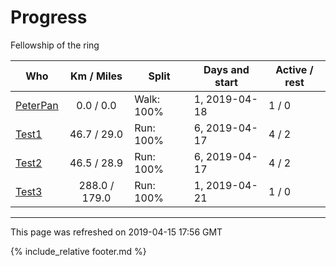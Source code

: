 
# Progress

Fellowship of the ring

| Who | Km / Miles | Split | Days and start | Active / rest |
| --- | :---: | --- | --- | --- |
| [PeterPan](users/PeterPan.md) | 0.0 / 0.0 | Walk: 100% | 1, 2019-04-18 | 1 / 0 |
| [Test1](users/Test1.md) | 46.7 / 29.0 | Run: 100% | 6, 2019-04-17 | 4 / 2 |
| [Test2](users/Test2.md) | 46.5 / 28.9 | Run: 100% | 6, 2019-04-17 | 4 / 2 |
| [Test3](users/Test3.md) | 288.0 / 179.0 | Run: 100% | 1, 2019-04-21 | 1 / 0 |

---
This page was refreshed on 2019-04-15 17:56 GMT

{% include_relative footer.md %}
